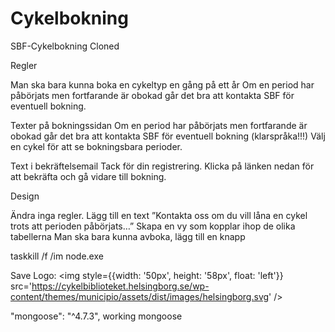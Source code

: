 # Cykelbokning
SBF-Cykelbokning
Cloned

Regler

Man ska bara kunna boka en cykeltyp en gång på ett år
Om en period har påbörjats men fortfarande är obokad går det bra att kontakta SBF för eventuell bokning.

Texter på bokningssidan
Om en period har påbörjats men fortfarande är obokad går det bra att kontakta SBF för eventuell bokning (klarspråka!!!)
Välj en cykel för att se bokningsbara perioder.

Text i bekräftelsemail
Tack för din registrering. Klicka på länken nedan för att bekräfta och gå vidare till bokning.

Design

Ändra inga regler. Lägg till en text ”Kontakta oss om du vill låna en cykel trots att perioden påbörjats…”
Skapa en vy som kopplar ihop de olika tabellerna
Man ska bara kunna avboka, lägg till en knapp

taskkill /f /im node.exe

Save Logo:
<img style={{width: '50px', height: '58px', float: 'left'}} src='https://cykelbiblioteket.helsingborg.se/wp-content/themes/municipio/assets/dist/images/helsingborg.svg' />

"mongoose": "^4.7.3", working mongoose
